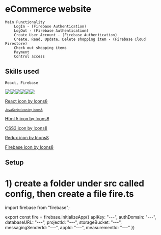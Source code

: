 # eCommerce website

    Main Functionality
        LogIn - (Firebase Authentication)
        LogOut - (Firebase Authentication)
        Create User Account - (Firebase Authentication)
        Create, Read, Update, Delete shopping item - (Firebase Cloud Firestore)
        Check out shopping items
        Payment
        Control access

## Skills used

    React, Firebase

<img src="https://img.icons8.com/plasticine/50/000000/react.png"/><img src="https://img.icons8.com/color/48/000000/javascript.png"/><img src="https://img.icons8.com/color/48/000000/html-5.png"/><img src="https://img.icons8.com/color/48/000000/css3.png"/><img src="https://img.icons8.com/color/48/000000/redux.png"/><img src="https://img.icons8.com/color/48/000000/firebase.png"/>

<a href="https://icons8.com/icon/NfbyHexzVEDk/react">React icon by Icons8</a>

<a href="https://icons8.com/icon/108784/javascript" style="font-size: 10px">JavaScript icon by Icons8</a>

<a href="https://icons8.com/icon/20909/html-5">Html 5 icon by Icons8</a>

<a href="https://icons8.com/icon/21278/css3">CSS3 icon by Icons8</a>

<a href="https://icons8.com/icon/jD-fJzVguBmw/redux">Redux icon by Icons8</a>

<a href="https://icons8.com/icon/62452/firebase">Firebase icon by Icons8</a>

## Setup

# 1) create a folder under src called config, then create a file fire.ts

import firebase from "firebase";

export const fire = firebase.initializeApp({
apiKey: "---",
authDomain: "---",
databaseURL: "---",
projectId: "---",
storageBucket: "---",
messagingSenderId: "---",
appId: "---",
measurementId: "---"
})
